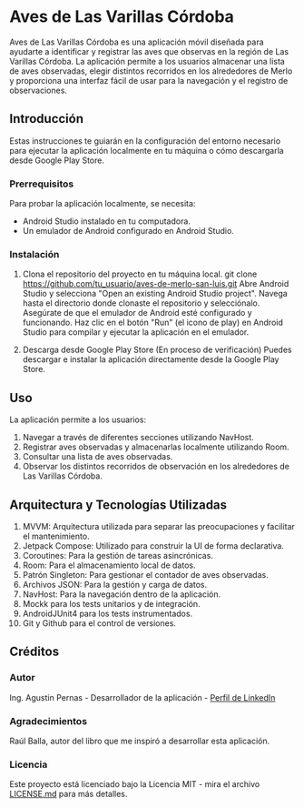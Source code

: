 # Aves de Las Varillas Córdoba

Aves de Las Varillas Córdoba es una aplicación móvil diseñada para ayudarte a identificar y registrar las aves que observas en la región de Las Varillas Córdoba. La aplicación permite a los usuarios almacenar una lista de aves observadas, elegir distintos recorridos en los alrededores de Merlo y proporciona una interfaz fácil de usar para la navegación y el registro de observaciones.

## Introducción

Estas instrucciones te guiarán en la configuración del entorno necesario para ejecutar la aplicación localmente en tu máquina o cómo descargarla desde Google Play Store.

### Prerrequisitos

Para probar la aplicación localmente, se necesita:
- Android Studio instalado en tu computadora.
- Un emulador de Android configurado en Android Studio.

### Instalación

1. Clona el repositorio del proyecto en tu máquina local.
git clone https://github.com/tu_usuario/aves-de-merlo-san-luis.git
Abre Android Studio y selecciona "Open an existing Android Studio project". Navega hasta el directorio donde clonaste el repositorio y selecciónalo. Asegúrate de que el emulador de Android esté configurado y funcionando.
Haz clic en el botón "Run" (el icono de play) en Android Studio para compilar y ejecutar la aplicación en el emulador.

2. Descarga desde Google Play Store (En proceso de verificación)
Puedes descargar e instalar la aplicación directamente desde la Google Play Store. 

## Uso

La aplicación permite a los usuarios:

1. Navegar a través de diferentes secciones utilizando NavHost.
2. Registrar aves observadas y almacenarlas localmente utilizando Room.
3. Consultar una lista de aves observadas.
4. Observar los distintos recorridos de observación en los alrededores de Las Varillas Córdoba.

## Arquitectura y Tecnologías Utilizadas

1. MVVM: Arquitectura utilizada para separar las preocupaciones y facilitar el mantenimiento.
2. Jetpack Compose: Utilizado para construir la UI de forma declarativa.
3. Coroutines: Para la gestión de tareas asincrónicas.
4. Room: Para el almacenamiento local de datos.
5. Patrón Singleton: Para gestionar el contador de aves observadas.
6. Archivos JSON: Para la gestión y carga de datos.
7. NavHost: Para la navegación dentro de la aplicación.
8. Mockk para los tests unitarios y de integración.
9. AndroidJUnit4 para los tests instrumentados.
10. Git y Github para el control de versiones.

## Créditos

### Autor

Ing. Agustin Pernas - Desarrollador de la aplicación - [Perfil de LinkedIn](https://www.linkedin.com/in/agustinbpernas/)

### Agradecimientos

Raúl Balla, autor del libro que me inspiró a desarrollar esta aplicación.

### Licencia

Este proyecto está licenciado bajo la Licencia MIT - mira el archivo [LICENSE.md](LICENSE.md) para más detalles.
